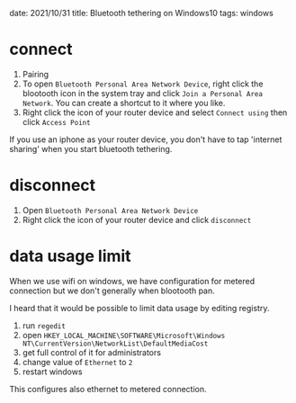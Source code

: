 date: 2021/10/31
title: Bluetooth tethering on Windows10
tags: windows

# connect

1. Pairing
2. To open `Bluetooth Personal Area Network Device`, right click the blootooth icon in the system tray and click `Join a Personal Area Network`.
You can create a shortcut to it where you like.
3. Right click the icon of your router device and select `Connect using` then click `Access Point`

If you use an iphone as your router device, you don't have to tap 'internet sharing' when you start bluetooth tethering.

# disconnect

1. Open `Bluetooth Personal Area Network Device`
2. Right click the icon of your router device and click `disconnect`

# data usage limit

When we use wifi on windows, we have configuration for metered connection but we don't generally when blootooth pan.

I heard that it would be possible to limit data usage by editing registry.

1. run `regedit`
2. open `HKEY_LOCAL_MACHINE\SOFTWARE\Microsoft\Windows NT\CurrentVersion\NetworkList\DefaultMediaCost`
3. get full control of it for administrators
4. change value of `Ethernet` to `2`
5. restart windows

This configures also ethernet to metered connection.
